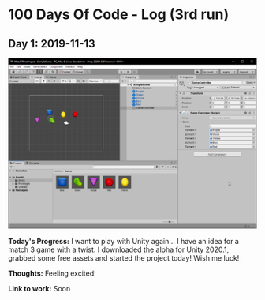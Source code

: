 # 100 Days Of Code - Log (3rd run)

## Day 1: 2019-11-13

![](images/3/day1.png)

**Today's Progress:** I want to play with Unity again... I have an idea for a match 3 game with a twist. I downloaded the alpha for Unity 2020.1, grabbed some free assets and started the project today! Wish me luck!

**Thoughts:** Feeling excited!

**Link to work:** Soon